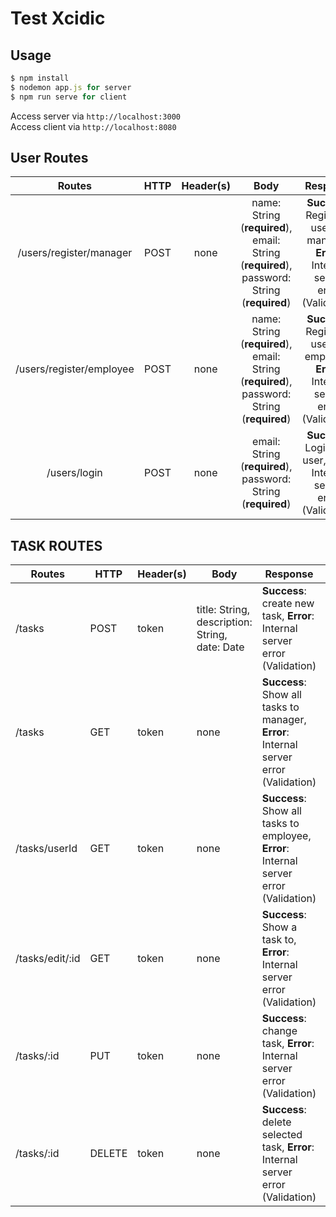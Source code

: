 # Test Xcidic
## Usage
```javascript
$ npm install
$ nodemon app.js for server
$ npm run serve for client
```
Access server via `http://localhost:3000`<br>
Access client via `http://localhost:8080`

##  User Routes
| Routes | HTTP | Header(s) | Body | Response | Description |
| :--: | :--: | :--: | :--: | :--: | :--: |
| /users/register/manager | POST | none | name: String (**required**), email: String (**required**),  password: String (**required**) | **Success**: Register a user for manager, **Error**: Internal server error (Validation) | Register a user for manager |
| /users/register/employee | POST | none | name: String (**required**), email: String (**required**),  password: String (**required**) | **Success**: Register a user for employee, **Error**: Internal server error (Validation) | Register a user for employee |
| /users/login | POST | none | email: String (**required**), password: String (**required**) |**Success**: Login as a user, **Error**: Internal server error (Validation) | Login as a user |

## TASK ROUTES
| Routes | HTTP | Header(s) | Body | Response | Description |
| -- | -- | -- | -- | -- | -- |
| /tasks | POST | token | title: String, description: String, date: Date | **Success**: create new task, **Error**: Internal server error (Validation) | create new task |
| /tasks | GET | token | none | **Success**: Show all tasks to manager, **Error**: Internal server error (Validation) |Show all tasks to user manager |
| /tasks/userId | GET | token | none | **Success**: Show all tasks to employee, **Error**: Internal server error (Validation) |Show all tasks to user employee |
| /tasks/edit/:id | GET | token | none | **Success**: Show a task to, **Error**: Internal server error (Validation) |Show a task to user |
| /tasks/:id | PUT | token | none | **Success**: change task, **Error**: Internal server error (Validation) |change task|
| /tasks/:id | DELETE | token | none | **Success**: delete selected task, **Error**: Internal server error (Validation) | delete task |


